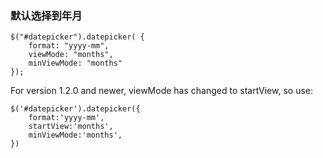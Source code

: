 ### 默认选择到年月

    $("#datepicker").datepicker( {
        format: "yyyy-mm",
        viewMode: "months", 
        minViewMode: "months"
    });

For version 1.2.0 and newer, viewMode has changed to startView, so use:

    $('#datepicker').datepicker({
        format:'yyyy-mm',
        startView:'months',
        minViewMode:'months',
    })